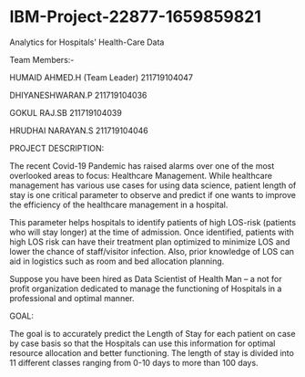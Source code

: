 # IBM-Project-22877-1659859821
Analytics for Hospitals' Health-Care Data

Team Members:-

HUMAID AHMED.H (Team Leader) 211719104047

DHIYANESHWARAN.P 211719104036

GOKUL RAJ.SB 211719104039

HRUDHAI NARAYAN.S 211719104046

PROJECT DESCRIPTION:

The recent Covid-19 Pandemic has raised alarms over one of the most overlooked areas to focus: Healthcare Management. While healthcare management has various use cases for using data science, patient length of stay is one critical parameter to observe and predict if one wants to improve the efficiency of the healthcare management in a hospital.

This parameter helps hospitals to identify patients of high LOS-risk (patients who will stay longer) at the time of admission. Once identified, patients with high LOS risk can have their treatment plan optimized to minimize LOS and lower the chance of staff/visitor infection. Also, prior knowledge of LOS can aid in logistics such as room and bed allocation planning.

Suppose you have been hired as Data Scientist of Health Man – a not for profit organization dedicated to manage the functioning of Hospitals in a professional and optimal manner.

GOAL:

The goal is to accurately predict the Length of Stay for each patient on case by case basis so that the Hospitals can use this information for optimal resource allocation and better functioning. The length of stay is divided into 11 different classes ranging from 0-10 days to more than 100 days.
